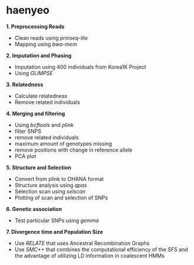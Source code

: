 # haenyeo

**1. Preprocessing Reads**
  - Clean reads using *prinseq-lite*
  - Mapping using *bwa-mem*

**2. Imputation and Phasing**
  - Imputation using 400 individuals from Korea1K Project
  - Using *GLIMPSE*

**3. Relatedness**
  - Calculate relatedness
  - Remove related individuals

**4. Merging and filtering**
  - Using *bcftools* and *plink*
  - filter SNPS
  - remove related individuals
  - maximum amount of genotypes missing 
  - remove positions with change in reference allele
  - PCA plot
  
 **5. Structure and Selection**
  - Convert from plink to OHANA format
  - Structure analysis using *qpas*
  - Selection scan using *selscan*
  - Plotting of scan and selection of SNPs
 
**6. Genetic association**
  - Test particular SNPs using *gemma*

**7. Divergence time and Population Size**
  - Use *RELATE* that uses Ancestral Recombination Graphs
  - Use  *SMC++* that combines the computational efficiency of the SFS and the advantage of utilizing LD information in coalescent HMMs

